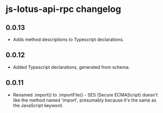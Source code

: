 # js-lotus-api-rpc changelog

0.0.13
------

* Adds method descriptions to Typescript declarations.

0.0.12
------

* Added Typescript declarations, generated from schema.

0.0.11
------

* Renamed .import() to .importFile() - SES (Secure ECMAScript) doesn't
  like the method named 'import', presumably because it's the same as
  the JavaScript keyword.
  

